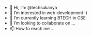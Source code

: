 - 👋 Hi, I’m @techsukanya
- 👀 I’m interested in web-development :)
- 🌱 I’m currently learning BTECH in CSE
- 💞️ I’m looking to collaborate on ...
- 📫 How to reach me ...

<!---
techsukanya/techsukanya is a ✨ special ✨ repository because its `README.md` (this file) appears on your GitHub profile.
You can click the Preview link to take a look at your changes.
--->
